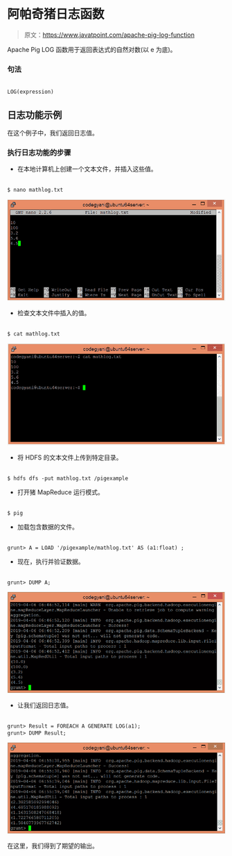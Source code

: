 # 阿帕奇猪日志函数

> 原文：<https://www.javatpoint.com/apache-pig-log-function>

Apache Pig LOG 函数用于返回表达式的自然对数(以 e 为底)。

### 句法

```

LOG(expression)

```

## 日志功能示例

在这个例子中，我们返回日志值。

### 执行日志功能的步骤

*   在本地计算机上创建一个文本文件，并插入这些值。

```

$ nano mathlog.txt

```

![Apache Pig LOG Function](img/657670635a4450911ce4ed6021b02de4.png)

*   检查文本文件中插入的值。

```

$ cat mathlog.txt

```

![Apache Pig LOG Function](img/b91c65bbf754ca06e11bc03a7266fc3f.png)

*   将 HDFS 的文本文件上传到特定目录。

```

$ hdfs dfs -put mathlog.txt /pigexample

```

*   打开猪 MapReduce 运行模式。

```

$ pig

```

*   加载包含数据的文件。

```

grunt> A = LOAD '/pigexample/mathlog.txt' AS (a1:float) ;

```

*   现在，执行并验证数据。

```

grunt> DUMP A;

```

![Apache Pig LOG Function](img/22ae6f6069c1b48f0549b5b2119bfd81.png)

*   让我们返回日志值。

```

grunt> Result = FOREACH A GENERATE LOG(a1);
grunt> DUMP Result;

```

![Apache Pig LOG Function](img/d89e78411de112bfe8846a0bac2fa591.png)

在这里，我们得到了期望的输出。